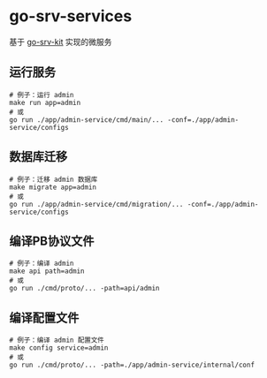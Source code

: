 # go-srv-services

基于 [go-srv-kit](http://github.com/ikaiguang/go-srv-kit) 实现的微服务

## 运行服务

```shell
# 例子：运行 admin
make run app=admin
# 或
go run ./app/admin-service/cmd/main/... -conf=./app/admin-service/configs
```

## 数据库迁移

```shell
# 例子：迁移 admin 数据库
make migrate app=admin
# 或
go run ./app/admin-service/cmd/migration/... -conf=./app/admin-service/configs
```

## 编译PB协议文件

```shell
# 例子：编译 admin
make api path=admin
# 或
go run ./cmd/proto/... -path=api/admin
```

## 编译配置文件

```shell
# 例子：编译 admin 配置文件
make config service=admin
# 或
go run ./cmd/proto/... -path=./app/admin-service/internal/conf
```
